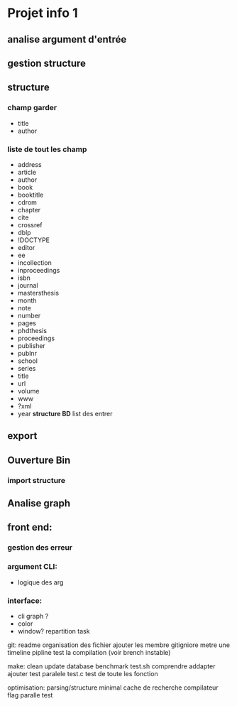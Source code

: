 # Projet info 1

##  analise argument d'entrée
##  gestion structure
## structure
### champ garder
-   title
-   author
### liste de tout les champ
-  address
-  article
-  author
-  book
-  booktitle
-  cdrom
-  chapter
-  cite
-  crossref
-  dblp
-  !DOCTYPE
-  editor
-  ee
-  incollection
-  inproceedings
-  isbn
-  journal
-  mastersthesis
-  month
-  note
-  number
-  pages
-  phdthesis
-  proceedings
-  publisher
-  publnr
-  school
-  series
-  title
-  url
-  volume
-  www
-  ?xml
-  year
**structure BD**
list des entrer
 
## export
##  Ouverture Bin
### import structure
##  Analise graph
##  front end:
### gestion des erreur
### argument CLI:
-   logique des arg
### interface:
-   cli graph ?
-   color
-   window?
repartition task

git:
    readme
    organisation des fichier
    ajouter les membre
    gitigniore
    metre une timeline
    pipline test la compilation (voir brench instable)


make:
    clean
    update database
    benchmark
    test.sh
        comprendre
        addapter
        ajouter test paralele
    test.c
        test de toute les fonction


optimisation:
    parsing/structure minimal
    cache de recherche
    compilateur flag
    paralle test
